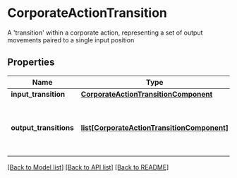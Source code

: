 # CorporateActionTransition

A 'transition' within a corporate action, representing a set of output movements paired to a single input position

## Properties
Name | Type | Description | Notes
------------ | ------------- | ------------- | -------------
**input_transition** | [**CorporateActionTransitionComponent**](CorporateActionTransitionComponent.md) |  | [optional] 
**output_transitions** | [**list[CorporateActionTransitionComponent]**](CorporateActionTransitionComponent.md) | What will be generated relative to the input transition | [optional] 

[[Back to Model list]](../README.md#documentation-for-models) [[Back to API list]](../README.md#documentation-for-api-endpoints) [[Back to README]](../README.md)



